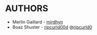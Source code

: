 # AUTHORS
- Merlin Gaillard - [mirdhyn](https://github.com/mirdhyn)
- Boaz Shuster - [ripcurld00d](https://github.com/ripcurld00d) @[ripcurld0](https://twitter.com/ripcurld0)
